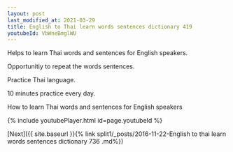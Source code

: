 ```yaml
---
layout: post
last_modified_at: 2021-03-29
title: English to Thai learn words sentences dictionary 419 
youtubeId: VbWneBmglWU
---
```

 
 
Helps to learn Thai words and sentences for English speakers.

Opportunitiy to repeat the words sentences. 

Practice Thai language. 
 
10 minutes practice every day. 
 
How to learn Thai words and sentences for English speakers 
 
{% include youtubePlayer.html id=page.youtubeId %}
 
 
[Next]({{ site.baseurl }}{% link  split1/_posts/2016-11-22-English to thai learn words sentences dictionary 736 .md%})
 
